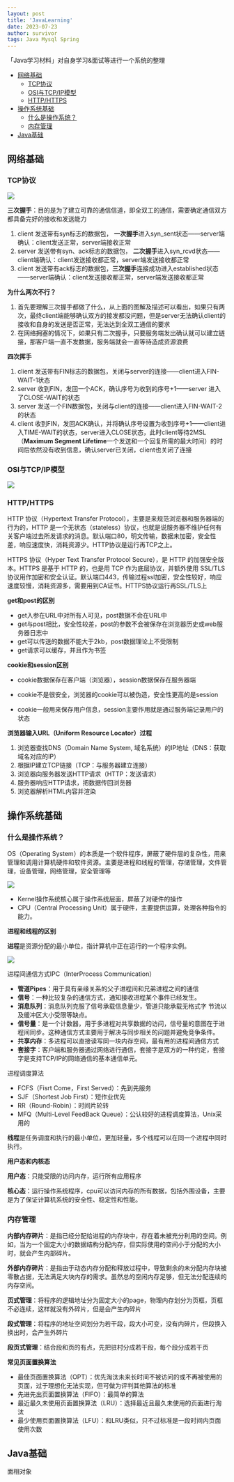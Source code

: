 ```yaml
---
layout: post
title: 'JavaLearning'
date: 2023-07-23
author: survivor
tags: Java Mysql Spring
---
```

「Java学习材料」对自身学习&面试等进行一个系统的整理



- [网络基础](#网络基础)
  - [TCP协议](#tcp协议)
  - [OSI与TCP/IP模型](#osi与tcpip模型)
  - [HTTP/HTTPS](#httphttps)
- [操作系统基础](#操作系统基础)
  - [什么是操作系统？](#什么是操作系统)
  - [内存管理](#内存管理)
- [Java基础](#java基础)

## 网络基础

### TCP协议

![]({{site.url}}/assets/img/tcpThreeFour.png)

**三次握手**：目的是为了建立可靠的通信信道，即全双工的通信，需要确定通信双方都具备完好的接收和发送能力

1. client   发送带有syn标志的数据包， **一次握手**进入syn_sent状态——server端确认：client发送正常，server端接收正常
2. server 发送带有syn、ack标志的数据包， **二次握手**进入syn_rcvd状态——client端确认：client发送接收都正常，server端发送接收都正常
3. client  发送带有ack标志的数据包，**三次握手**连接成功进入established状态——server端确认：client发送接收都正常，server端发送接收都正常

**为什么两次不行？**

1. 首先要理解三次握手都做了什么，从上面的图解及描述可以看出，如果只有两次，最终client端能够确认双方的接发都没问题，但是server无法确认client的接收和自身的发送是否正常，无法达到全双工通信的要求
2. 在网络拥塞的情况下，如果只有二次握手，只要服务端发出确认就可以建立链接，那客户端一直不发数据，服务端就会一直等待造成资源浪费

**四次挥手**

1. client 发送带有FIN标志的数据包，关闭与server的连接——client进入FIN-WAIT-1状态
2. server 收到FIN，发回一个ACK，确认序号为收到的序号+1——server 进入了CLOSE-WAIT的状态
3. server 发送一个FIN数据包，关闭与client的连接——client进入FIN-WAIT-2的状态
4. client 收到FIN，发回ACK确认，并将确认序号设置为收到序号+1——client进入TIME-WAIT的状态，server进入CLOSE状态，此时client等待2MSL（**Maximum Segment Lifetime**一个发送和一个回复所需的最大时间）的时间后依然没有收到信息，确认server已关闭，client也关闭了连接

### OSI与TCP/IP模型

![]({{site.url}}/assets/img/OSITCP.png)

### HTTP/HTTPS

HTTP 协议（Hypertext Transfer Protocol），主要是来规范浏览器和服务器端的行为的，HTTP 是一个无状态（stateless）协议，也就是说服务器不维护任何有关客户端过去所发请求的消息。默认端口80，明文传输，数据未加密，安全性差，响应速度快，消耗资源少。HTTP协议是运行再TCP之上。

HTTPS 协议（Hyper Text Transfer Protocol Secure），是 HTTP 的加强安全版本。HTTPS 是基于 HTTP 的，也是用 TCP 作为底层协议，并额外使用 SSL/TLS 协议用作加密和安全认证。默认端口443，传输过程ssl加密，安全性较好，响应速度较慢，消耗资源多，需要用到CA证书。HTTPS协议运行再SSL/TLS上

**get和post的区别**

- get入参在URL中对所有人可见，post数据不会在URL中
- get与post相比，安全性较差，post的参数不会被保存在浏览器历史或web服务器日志中
- get可以传送的数据不能大于2kb，post数据理论上不受限制
- get请求可以缓存，并且作为书签

**cookie和session区别**

- cookie数据保存在客户端（浏览器），session数据保存在服务器端

- cookie不是很安全，浏览器的cookie可以被伪造，安全性更高的是session
- cookie一般用来保存用户信息，session主要作用就是通过服务端记录用户的状态

**浏览器输入URL（Uniform Resource Locator）过程**

1. 浏览器查找DNS（Domain Name System, 域名系统）的IP地址（DNS：获取域名对应的IP）
2. 根据IP建立TCP链接（TCP：与服务器建立连接）
3. 浏览器向服务器发送HTTP请求（HTTP：发送请求）
4. 服务器响应HTTP请求，把数据传回浏览器
5. 浏览器解析HTML内容并渲染

## 操作系统基础

### 什么是操作系统？

OS（Operating System）的本质是一个软件程序，屏蔽了硬件层的复杂性，用来管理和调用计算机硬件和软件资源。主要是进程和线程的管理，存储管理，文件管理，设备管理，网络管理，安全管理等

![]({{site.url}}/assets/img/os.png)

- Kernel操作系统核心属于操作系统层面，屏蔽了对硬件的操作
- CPU（Central Processing Unit）属于硬件，主要提供运算，处理各种指令的能力。

**进程和线程的区别**

**进程**是资源分配的最小单位，指计算机中正在运行的一个程序实例。

![]({{site.url}}/assets/img/jincheng.png)

进程间通信方式IPC（InterProcess Communication）

- **管道Pipes**：用于具有亲缘关系的父子进程间和兄弟进程之间的通信
- **信号**：一种比较复杂的通信方式，通知接收进程某个事件已经发生。
- **消息队列**：消息队列克服了信号承载信息量少，管道只能承载无格式字 节流以及缓冲区大小受限等缺点。
- **信号量**：是一个计数器，用于多进程对共享数据的访问，信号量的意图在于进程间同步。这种通信方式主要用于解决与同步相关的问题并避免竞争条件。
- **共享内存**：多进程可以直接读写同一块内存空间，最有用的进程间通信方式
- **套接字**：客户端和服务器通过网络进行通信，套接字是双方的一种约定，套接字是支持TCP/IP的网络通信的基本通信单元。

进程调度算法

- FCFS（Fisrt Come，First Served）：先到先服务
- SJF（Shortest Job First）：短作业优先
- RR（Round-Robin）：时间片轮转
- MFQ（Multi-Level FeedBack Queue）：公认较好的进程调度算法，Unix采用的

**线程**是任务调度和执行的最小单位，更加轻量，多个线程可以在同一个进程中同时执行。

**用户态和内核态**

**用户态**：只能受限的访问内存，运行所有应用程序

**核心态**：运行操作系统程序，cpu可以访问内存的所有数据，包括外围设备，主要是为了保证计算机系统的安全性、稳定性和性能。

### 内存管理

**内部内存碎片**：是指已经分配给进程的内存块中，存在着未被充分利用的空间。例如，当为一个固定大小的数据结构分配内存，但实际使用的空间小于分配的大小时，就会产生内部碎片。

**外部内存碎片**：是指由于动态内存分配和释放过程中，导致剩余的未分配内存块被零散占据，无法满足大块内存的需求。虽然总的空闲内存足够，但无法分配连续的内存空间。

**页式管理**：将程序的逻辑地址分为固定大小的page，物理内存划分为页框，页框不必连续，这样就没有外碎片，但是会产生内碎片

**段式管理**：将程序的地址空间划分为若干段，段大小可变，没有内碎片，但段换入换出时，会产生外碎片

**段页式管理**：结合段和页的有点，先把驻村分成若干段，每个段分成若干页

**常见页面置换算法**

- 最佳页面置换算法（OPT）：优先淘汰未来长时间不被访问的或不再被使用的页面，过于理想化无法实现，但可做为评判其他算法的标准
- 先进先出页面置换算法（FIFO）：最简单的算法
- 最近最久未使用页面置换算法（LRU）：选择最近且最久未使用的页面进行淘汰
- 最少使用页面置换算法（LFU）：和LRU类似，只不过标准是一段时间内页面使用次数

## Java基础

面相对象